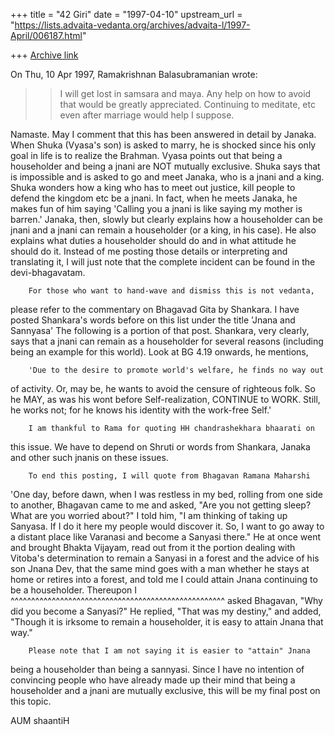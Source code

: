 +++
title = "42 Giri"
date = "1997-04-10"
upstream_url = "https://lists.advaita-vedanta.org/archives/advaita-l/1997-April/006187.html"

+++
[Archive link](https://lists.advaita-vedanta.org/archives/advaita-l/1997-April/006187.html)

On Thu, 10 Apr 1997, Ramakrishnan Balasubramanian wrote:

> > I will get lost in samsara and maya.  Any help on how to avoid that would be
> > greatly appreciated.
> Continuing to meditate, etc even after marriage would help I suppose.

Namaste. May I comment that this has been answered in detail by Janaka.
When Shuka (Vyasa's son) is asked to marry, he is shocked since his only
goal in life is to realize the Brahman. Vyasa points out that being a
householder and being a jnani are NOT mutually exclusive. Shuka says that
is impossible and is asked to go and meet Janaka, who is a jnani and a
king. Shuka wonders how a king who has to meet out justice, kill people to
defend the kingdom etc be a jnani. In fact, when he meets Janaka, he makes
fun of him saying 'Calling you a jnani is like saying my mother is
barren.' Janaka, then, slowly but clearly explains how a householder can
be jnani and a jnani can remain a householder (or a king, in his case). He
also explains what duties a householder should do and in what attitude he
should do it. Instead of me posting those details or interpreting and
translating it, I will just note that the complete incident can be found
in the devi-bhagavatam.

        For those who want to hand-wave and dismiss this is not vedanta,
please refer to the commentary on Bhagavad Gita by Shankara. I have posted
Shankara's words before on this list under the title 'Jnana and Sannyasa'
The following is a portion of that post. Shankara, very clearly, says that
a jnani can remain as a householder for several reasons (including being
an example for this world). Look at BG 4.19 onwards, he mentions,

        'Due to the desire to promote world's welfare, he finds no way out
of activity. Or, may be, he wants to avoid the censure of righteous folk.
So he MAY, as was his wont before Self-realization, CONTINUE to WORK.
Still, he works not; for he knows his identity with the work-free Self.'

        I am thankful to Rama for quoting HH chandrashekhara bhaarati on
this issue. We have to depend on Shruti or words from Shankara, Janaka
and other such jnanis on these issues.

        To end this posting, I will quote from Bhagavan Ramana Maharshi

   'One day, before dawn, when I was restless in my bed, rolling from one
   side to another, Bhagavan came to me and asked, "Are you not getting
   sleep? What are you worried about?" I told him, "I am thinking of
   taking up Sanyasa. If I do it here my people would discover it. So, I
   want to go away to a distant place like Varanasi and become a Sanyasi
   there." He at once went and brought Bhakta Vijayam, read out from it
   the portion dealing with Vitoba's determination to remain a Sanyasi in
   a forest and the advice of his son Jnana Dev, that the same mind goes
   with a man whether he stays at home or retires into a forest, and told
   me I could attain Jnana continuing to be a householder. Thereupon I
     ^^^^^^^^^^^^^^^^^^^^^^^^^^^^^^^^^^^^^^^^^^^^^^^^^^^^
   asked Bhagavan, "Why did you become a Sanyasi?" He replied, "That was
   my destiny," and added, "Though it is irksome to remain a householder,
   it is easy to attain Jnana that way."

        Please note that I am not saying it is easier to "attain" Jnana
being a householder than being a sannyasi. Since I have no intention of
convincing people who have already made up their mind that being a
householder and a jnani are mutually exclusive, this will be my final post
on this topic.

AUM shaantiH

